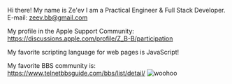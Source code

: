 Hi there!
My name is Ze'ev
I am a Practical Engineer & Full Stack Developer. E-mail: zeev.bb@gmail.com

My profile in the Apple Support Community: https://discussions.apple.com/profile/Z_B-B/participation

My favorite scripting language for web pages is JavaScript!

My favorite BBS community is: https://www.telnetbbsguide.com/bbs/list/detail/  ![woohoo](https://user-images.githubusercontent.com/4492652/220128378-81305ff2-f0ea-44ab-b137-36ea05be3b0e.gif)
